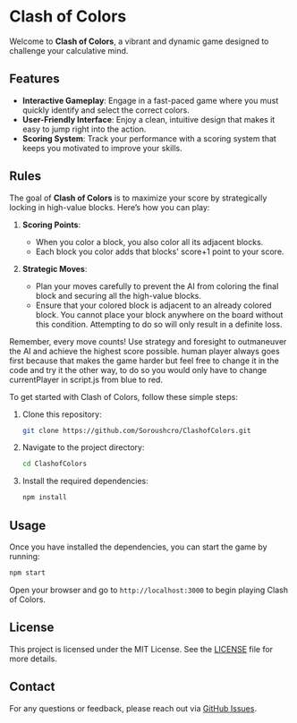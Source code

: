 # Clash of Colors

Welcome to **Clash of Colors**, a vibrant and dynamic game designed to challenge your calculative mind.

## Features

- **Interactive Gameplay**: Engage in a fast-paced game where you must quickly identify and select the correct colors.
- **User-Friendly Interface**: Enjoy a clean, intuitive design that makes it easy to jump right into the action.
- **Scoring System**: Track your performance with a scoring system that keeps you motivated to improve your skills.

## Rules

The goal of **Clash of Colors** is to maximize your score by strategically locking in high-value blocks. Here’s how you can play:

1. **Scoring Points**:
   - When you color a block, you also color all its adjacent blocks.
   - Each block you color adds that blocks' score+1 point to your score.

2. **Strategic Moves**:
   - Plan your moves carefully to prevent the AI from coloring the final block and securing all the high-value blocks.
   - Ensure that your colored block is adjacent to an already colored block. You cannot place your block anywhere on the board without this condition. Attempting to do so will only result in a definite loss.

Remember, every move counts! Use strategy and foresight to outmaneuver the AI and achieve the highest score possible.
human player always goes first because that makes the game harder but feel free to change it in the code and try it the other way, to do so you would only have to change currentPlayer in script.js from blue to red.

To get started with Clash of Colors, follow these simple steps:

1. Clone this repository:
   ```bash
   git clone https://github.com/Soroushcro/ClashofColors.git
   ```

2. Navigate to the project directory:
   ```bash
   cd ClashofColors
   ```

3. Install the required dependencies:
   ```bash
   npm install
   ```

## Usage

Once you have installed the dependencies, you can start the game by running:
```bash
npm start
```

Open your browser and go to `http://localhost:3000` to begin playing Clash of Colors.


## License

This project is licensed under the MIT License. See the [LICENSE](LICENSE) file for more details.


## Contact

For any questions or feedback, please reach out via [GitHub Issues](https://github.com/Soroushcro/ClashofColors/issues).
